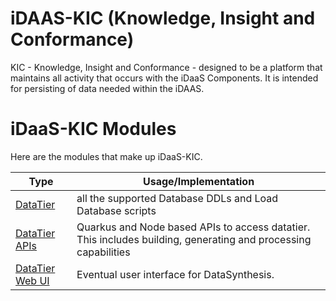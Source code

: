# iDAAS-KIC (Knowledge, Insight and Conformance)
KIC - Knowledge, Insight and Conformance - designed to be a platform that maintains all activity that occurs with the iDaaS Components.
It is intended for persisting of data needed within the iDAAS. 

# iDaaS-KIC Modules
Here are the modules that make up iDaaS-KIC.

| Type|Usage/Implementation |
| -------------|----------|
|[DataTier](https://github.com/Project-Herophilus/DataSynthesis/tree/main/DataTier)| all the supported Database DDLs and Load Database scripts|
|[DataTier APIs](https://github.com/Project-Herophilus/DataSynthesis/tree/main/DataTier-APIs/Quarkus-APIs)|Quarkus and Node based APIs to access datatier. This includes building, generating and processing capabilities|
|[DataTier Web UI](https://github.com/Project-Herophilus/DataSynthesis/tree/main/WebPlatform-UI)|Eventual user interface for DataSynthesis.|

